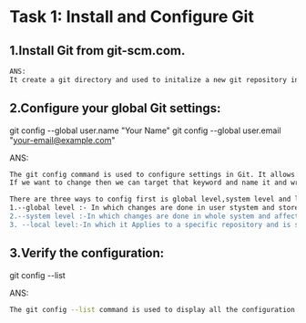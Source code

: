 # **Task 1: Install and Configure Git**
## **1.Install Git from git-scm.com.**
```bash
ANS:
It create a git directory and used to initalize a new git repository in your project
```
## **2.Configure your global Git settings:**
git config --global user.name "Your Name"
git config --global user.email "your-email@example.com"

ANS:
```bash
The git config command is used to configure settings in Git. It allows you to set configuration options, such as your name, email, preferred editor.
If we want to change then we can target that keyword and name it and write it in double quotes.

There are three ways to config first is global level,system level and local level
1.--global level :- In which changes are done in user stystem and store in user's home directory 
2.--system level :-In which changes are done in whole system and affect all user which will use in that   system
3. --local level:-In which it Applies to a specific repository and is stored in the repository.
```

## **3.Verify the configuration:**
git config --list

ANS:
```bash
The git config --list command is used to display all the configuration settings currently applied in Git. It shows the combined configuration from the system, global, and local levels. If there are overlapping settings, the more specific level overrides the others (local > global > system).
```